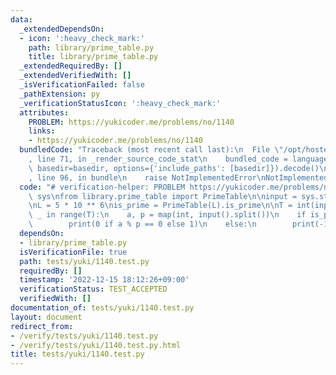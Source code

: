 ```yaml
---
data:
  _extendedDependsOn:
  - icon: ':heavy_check_mark:'
    path: library/prime_table.py
    title: library/prime_table.py
  _extendedRequiredBy: []
  _extendedVerifiedWith: []
  _isVerificationFailed: false
  _pathExtension: py
  _verificationStatusIcon: ':heavy_check_mark:'
  attributes:
    PROBLEM: https://yukicoder.me/problems/no/1140
    links:
    - https://yukicoder.me/problems/no/1140
  bundledCode: "Traceback (most recent call last):\n  File \"/opt/hostedtoolcache/PyPy/3.7.13/x64/site-packages/onlinejudge_verify/documentation/build.py\"\
    , line 71, in _render_source_code_stat\n    bundled_code = language.bundle(stat.path,\
    \ basedir=basedir, options={'include_paths': [basedir]}).decode()\n  File \"/opt/hostedtoolcache/PyPy/3.7.13/x64/site-packages/onlinejudge_verify/languages/python.py\"\
    , line 96, in bundle\n    raise NotImplementedError\nNotImplementedError\n"
  code: "# verification-helper: PROBLEM https://yukicoder.me/problems/no/1140\nimport\
    \ sys\nfrom library.prime_table import PrimeTable\n\ninput = sys.stdin.readline\n\
    \nL = 5 * 10 ** 6\nis_prime = PrimeTable(L).is_prime\n\nT = int(input())\nfor\
    \ _ in range(T):\n    a, p = map(int, input().split())\n    if is_prime[p]:\n\
    \        print(0 if a % p == 0 else 1)\n    else:\n        print(-1)\n"
  dependsOn:
  - library/prime_table.py
  isVerificationFile: true
  path: tests/yuki/1140.test.py
  requiredBy: []
  timestamp: '2022-12-15 18:12:26+09:00'
  verificationStatus: TEST_ACCEPTED
  verifiedWith: []
documentation_of: tests/yuki/1140.test.py
layout: document
redirect_from:
- /verify/tests/yuki/1140.test.py
- /verify/tests/yuki/1140.test.py.html
title: tests/yuki/1140.test.py
---
```

